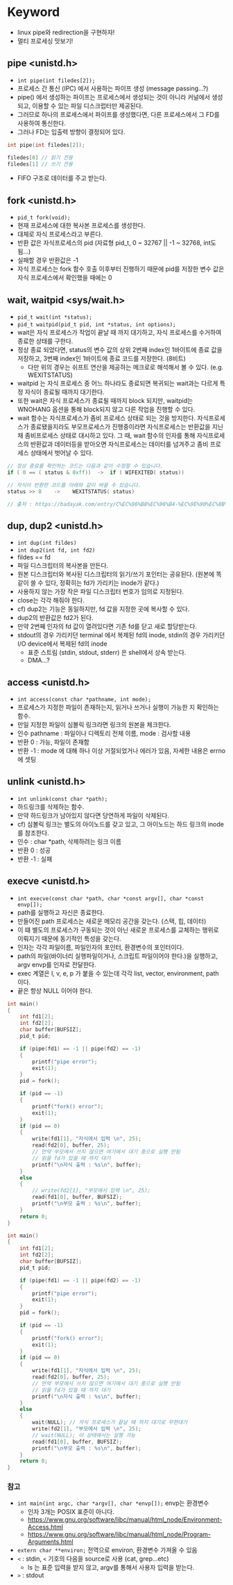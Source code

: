 # Keyword

- linux pipe와 redirection을 구현하자!
- 멀티 프로세싱 맛보기!

## pipe <unistd.h>

- `int pipe(int filedes[2]);`
- 프로세스 간 통신 (IPC) 에서 사용하는 파이프 생성 (message passing...?)
- pipe() 에서 생성하는 파이프는 프로세스에서 생성되는 것이 아니라 커널에서 생성되고, 이용할 수 있는 파일 디스크럽터만 제공된다.
- 그러므로 하나의 프로세스에서 파이프를 생성했다면, 다른 프로세스에서 그 FD를 사용하여 통신한다.
- 그러나 FD는 입출력 방향이 결정되어 있다.

```C
int pipe(int filedes[2]);

filedes[0] // 읽기 전용
filedes[1] // 쓰기 전용
```

- FIFO 구조로 데이터를 주고 받는다.

## fork <unistd.h>

- `pid_t fork(void);`
- 현재 프로세스에 대한 복사본 프로세스를 생성한다.
- 대체로 자식 프로세스라고 부른다.
- 반환 값은 자식프로세스의 pid (자료형 pid_t, 0 ~ 32767 || -1 ~ 32768, int도 됨...)
- 실패할 경우 반환값은 -1
- 자식 프로세스는 fork 함수 호출 이후부터 진행하기 때문에 pid를 저장한 변수 값은 자식 프로세스에서 확인했을 때에는 0

## wait, waitpid <sys/wait.h>

- `pid_t wait(int *status);`
- `pid_t waitpid(pid_t pid, int *status, int options);`
- wait은 자식 프로세스가 작업이 끝날 때 까지 대기하고, 자식 프로세스를 수거하여 종료한 상태를 구한다.
- 정상 종료 되었다면, status의 변수 값의 상위 2번째 index인 1바이트에 종료 값을 저장하고, 3번째 index인 1바이트에 종료 코드를 저장한다. (8비트)
  - 다만 위의 경우는 쉬프트 연산을 제공하는 메크로로 해석해서 볼 수 있다. (e.g. WEXITSTATUS)
- waitpid 는 자식 프로세스 중 어느 하나라도 종료되면 복귀되는 wait과는 다르게 특정 자식이 종료될 때까지 대기한다.
- 또한 wait은 자식 프로세스가 종료될 때까지 block 되지만, waitpid는 WNOHANG 옵션을 통해 block되지 않고 다른 작업을 진행할 수 있다.
- wait 함수는 자식프로세스가 좀비 프로세스 상태로 되는 것을 방지한다. 자식프로세스가 종료됐을지라도 부모프로세스가 진행중이라면 자식프로세스는 반환값을 지닌채 좀비프로세스 상태로 대시하고 있다. 그 때, wait 함수의 인자를 통해 자식프로세스의 반환값과 데이터등을 받아오면 자식프로세스는 데이터를 넘겨주고 좀비 프로세스 상태에서 벗어날 수 있다.

```C
// 정상 종료를 확인하는 코드는 다음과 같이 수정할 수 있습니다.
if ( 0 == ( status & 0xff))  ->  if ( WIFEXITED( status))

// 자식이 반환한 코드를 아래와 같이 바꿀 수 있습니다.
status >> 8    ->    WEXITSTATUS( status)

// 출처 : https://badayak.com/entry/C%EC%96%B8%EC%96%B4-%EC%9E%90%EC%8B%9D-%ED%94%84%EB%A1%9C%EC%84%B8%EC%8A%A4%EA%B0%80-%EC%A2%85%EB%A3%8C%EB%90%A0-%EB%95%8C%EA%B9%8C%EC%A7%80-%EB%8C%80%EA%B8%B0-%ED%95%A8%EC%88%98-wait
```

## dup, dup2 <unistd.h>

- `int dup(int fildes)`
- `int dup2(int fd, int fd2)`
- fildes == fd
- 파일 디스크립터의 복사본을 만든다.
- 원본 디스크립터와 복사된 디스크립터의 읽기/쓰기 포인터는 공유된다. (원본에 똑같이 쓸 수 있다, 정확히는 fd가 가리키는 inode가 같다.)
- 사용하지 않는 가장 작은 파일 디스크립터 번호가 임의로 지정된다.
- close는 각각 해줘야 한다.
- cf) dup2는 기능은 동일하지만, fd 값을 지정한 곳에 복사할 수 있다.
- dup2의 반환값은 fd2가 된다.
- 만약 2번째 인자의 fd 값이 열려있다면 기존 fd를 닫고 새로 할당받는다.
- stdout의 경우 가리키던 terminal 에서 복제된 fd의 inode, stdin의 경우 가리키던 I/O device에서 복제된 fd의 inode
  - 표준 스트림 (stdin, stdout, stderr) 은 shell에서 상속 받는다.
  - DMA...?

## access <unistd.h>

- `int access(const char *pathname, int mode);`
- 프로세스가 지정한 파일이 존재하는지, 읽거나 쓰거나 실행이 가능한 지 확인하는 함수.
- 만일 지정한 파일이 심볼릭 링크라면 링크의 원본을 체크한다.
- 인수 pathname : 파일이나 디렉토리 전체 이름, mode : 검사할 내용
- 반환 0 : 가능, 파일이 존재함
- 반환 -1 : mode 에 대해 하나 이상 거절되었거나 에러가 있음, 자세한 내용은 errno 에 셋팅

## unlink <unistd.h>

- `int unlink(const char *path);`
- 하드링크를 삭제하는 함수.
- 만약 하드링크가 남아있지 않다면 당연하게 파일이 삭제된다.
- cf) 심볼릭 링크는 별도의 아이노드를 갖고 있고, 그 아이노드는 하드 링크의 inode를 참조한다.
- 인수 : char \*path, 삭제하려는 링크 이름
- 반환 0 : 성공
- 반환 -1 : 실패

## execve <unistd.h>

- `int execve(const char *path, char *const argv[], char *const envp[]);`
- path를 실행하고 자신은 종료한다.
- 만들어진 path 프로세스는 새로운 메모리 공간을 갖는다. (스택, 힙, 데이터)
- 이 떄 별도의 프로세스가 구동되는 것이 아닌 새로운 프로세스를 교체하는 행위로 이뤄지기 때문에 동기적인 특성을 갖는다.
- 인자는 각각 파일이름, 파일인자의 포인터, 환경변수의 포인터이다.
- path의 파일(바이너리 실행파일이거나, 스크립트 파일이어야 한다.)을 실행하고, argv envp를 인자로 전달한다.
- exec 계열은 l, v, e, p 가 붙을 수 있는데 각각 list, vector, environment, path 이다.
- 끝은 항상 NULL 이어야 한다.

```C
int main()
{
	int fd1[2];
	int fd2[2];
	char buffer[BUFSIZ];
	pid_t pid;

	if (pipe(fd1) == -1 || pipe(fd2) == -1)
	{
		printf("pipe error");
		exit(1);
	}
	pid = fork();

	if (pid == -1)
	{
		printf("fork() error");
		exit(1);
	}
	if (pid == 0)
	{
		write(fd1[1], "자식에서 입력 \n", 25);
		read(fd2[0], buffer, 25);
		// 만약 부모에서 쓰지 않으면 여기에서 대기 중으로 실행 안됨
		// 읽을 fd가 있을 때 까지 대기
		printf("\n자식 출력 : %s\n", buffer);
	}
	else
	{
		// write(fd2[1], "부모에서 입력 \n", 25);
		read(fd1[0], buffer, BUFSIZ);
		printf("\n부모 출력 : %s\n", buffer);
	}
	return 0;
}
```

```C
int main()
{
	int fd1[2];
	int fd2[2];
	char buffer[BUFSIZ];
	pid_t pid;

	if (pipe(fd1) == -1 || pipe(fd2) == -1)
	{
		printf("pipe error");
		exit(1);
	}
	pid = fork();

	if (pid == -1)
	{
		printf("fork() error");
		exit(1);
	}
	if (pid == 0)
	{
		write(fd1[1], "자식에서 입력 \n", 25);
		read(fd2[0], buffer, 25);
		// 만약 부모에서 쓰지 않으면 여기에서 대기 중으로 실행 안됨
		// 읽을 fd가 있을 때 까지 대기
		printf("\n자식 출력 : %s\n", buffer);
	}
	else
	{
		wait(NULL); // 자식 프로세스가 끝날 때 까지 대기로 무한대기
		write(fd2[1], "부모에서 입력 \n", 25);
		// wait(NULL); 이 상태에서는 실행 가능
		read(fd1[0], buffer, BUFSIZ);
		printf("\n부모 출력 : %s\n", buffer);
	}
	return 0;
}
```

### 참고

- `int main(int argc, char *argv[], char *envp[]);` envp는 환경변수
  - 인자 3개는 POSIX 표준이 아니다.
  - https://www.gnu.org/software/libc/manual/html_node/Environment-Access.html
  - https://www.gnu.org/software/libc/manual/html_node/Program-Arguments.html
- `extern char **environ;` 전역으로 environ, 환경변수 가져올 수 있음
- `<` : stdin, `<` 기호의 다음을 source로 사용 (cat, grep...etc)
  - ls 는 표준 입력을 받지 않고, argv를 통해서 사용자 입력을 받는다.
- `>` : stdout
